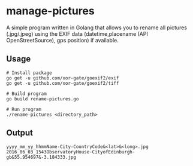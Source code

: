 # manage-pictures
A simple program written in Golang that allows you to rename all pictures (.jpg/.jpeg) using the EXIF data (datetime,placename (API OpenStreetSource), gps position) if available.

## Usage
```
# Install package
go get -u github.com/xor-gate/goexif2/exif
go get -u github.com/xor-gate/goexif2/tiff

# Build program
go build rename-pictures.go

# Run program
./rename-pictures <directory_path>
```

## Output
`yyyy_mm_yy_hhmmName-City-CountryCode&<lat>&<long>.jpg`
`2016_06_03_1543ObservatoryHouse-CityofEdinburgh-gb&55.954697&-3.184333.jpg`